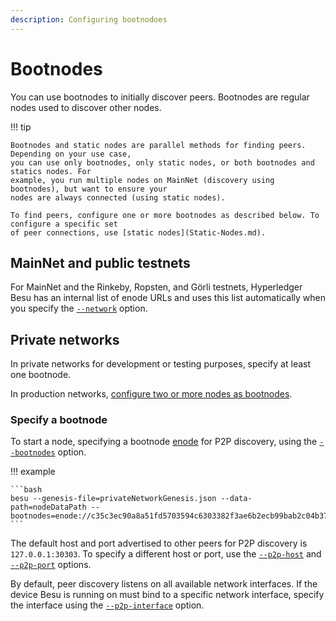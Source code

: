 ```yaml
---
description: Configuring bootnodoes
---
```


# Bootnodes

You can use bootnodes to initially discover peers.
Bootnodes are regular nodes used to discover other nodes.

!!! tip

    Bootnodes and static nodes are parallel methods for finding peers. Depending on your use case,
    you can use only bootnodes, only static nodes, or both bootnodes and statics nodes. For
    example, you run multiple nodes on MainNet (discovery using bootnodes), but want to ensure your
    nodes are always connected (using static nodes).

    To find peers, configure one or more bootnodes as described below. To configure a specific set
    of peer connections, use [static nodes](Static-Nodes.md).

## MainNet and public testnets

For MainNet and the Rinkeby, Ropsten, and Görli testnets, Hyperledger Besu has an internal list of
enode URLs and uses this list automatically when you specify the
[`--network`](../../Reference/CLI/CLI-Syntax.md#network) option.

## Private networks

In private networks for development or testing purposes, specify at least one bootnode.

In production networks, [configure two or more nodes as bootnodes](../Deploy/Bootnodes.md).

### Specify a bootnode

To start a node, specifying a bootnode [enode](../../Concepts/Node-Keys.md) for P2P discovery,
using the [`--bootnodes`](../../Reference/CLI/CLI-Syntax.md#bootnodes) option.

!!! example

    ```bash
    besu --genesis-file=privateNetworkGenesis.json --data-path=nodeDataPath --bootnodes=enode://c35c3ec90a8a51fd5703594c6303382f3ae6b2ecb99bab2c04b3794f2bc3fc2631dabb0c08af795787a6c004d8f532230ae6e9925cbbefb0b28b79295d615f@127.0.0.1:30303
    ```

The default host and port advertised to other peers for P2P discovery is `127.0.0.1:30303`. To
specify a different host or port, use the
[`--p2p-host`](../../Reference/CLI/CLI-Syntax.md#p2p-host) and
[`--p2p-port`](../../Reference/CLI/CLI-Syntax.md#p2p-port) options.

By default, peer discovery listens on all available network interfaces. If the device Besu is
running on must bind to a specific network interface, specify the interface using the
[`--p2p-interface`](../../Reference/CLI/CLI-Syntax.md#p2p-interface) option.
